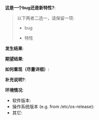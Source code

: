 **这是一个bug还是新特性?**:

> 以下两者二选一，请保留一项: 
>
> - bug
>
> - 特性


**发生结果**:

**期望结果**:

**如何重现（尽量详细）**:

**补充说明?**:

**环境情况**:
- 软件版本:
- 操作系统版本 (e.g. from /etc/os-release):
- 其它:
